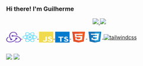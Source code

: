### Hi there! I'm Guilherme
<div align="center">
  <a href="https://github.com/GuilhermeRubido">
  <img height="180em" src="https://github-readme-stats.vercel.app/api?username=GuilhermeRubido&show_icons=true&theme=tokyonight&include_all_commits=true&count_private=true"/>
  <img height="180em" src="https://github-readme-stats.vercel.app/api/top-langs/?username=GuilhermeRubido&layout=compact&langs_count=7&theme=tokyonight"/>
</div>

<div style="display: inline_block"><br>
  <img src="https://raw.githubusercontent.com/devicons/devicon/master/icons/redux/redux-original.svg" align="center" alt="redux" width="40" height="30"/>
  <img align="center" alt="React-icon" height="30" width="40" src="https://raw.githubusercontent.com/devicons/devicon/master/icons/react/react-original.svg">
  <img align="center" alt="Js-icon" height="30" width="40" src="https://raw.githubusercontent.com/devicons/devicon/master/icons/javascript/javascript-plain.svg">
  <img src="https://raw.githubusercontent.com/devicons/devicon/master/icons/typescript/typescript-original.svg" align="center" alt="typescript" width="40" height="30"/>
  <img align="center" alt="HTML-icon" height="30" width="40" src="https://raw.githubusercontent.com/devicons/devicon/master/icons/html5/html5-original.svg">
  <img align="center" alt="CSS-icon" height="30" width="40" src="https://raw.githubusercontent.com/devicons/devicon/master/icons/css3/css3-original.svg">
    <img src="https://www.svgrepo.com/show/354431/tailwindcss-icon.svg" align="center" alt="tailwindcss" width="40" height="30"/>
</div> 
 
  ##
 
<div> 
  <a href = "mailto:rubidoguilherme@gmail.com"><img src="https://img.shields.io/badge/-Gmail-%23333?style=for-the-badge&logo=gmail&logoColor=white" target="_blank"></a>
  <a href="https://www.linkedin.com/in/guilherme-rubido-954ba8231/" target="_blank"><img src="https://img.shields.io/badge/-LinkedIn-%230077B5?style=for-the-badge&logo=linkedin&logoColor=white" target="_blank"></a>
</div>


